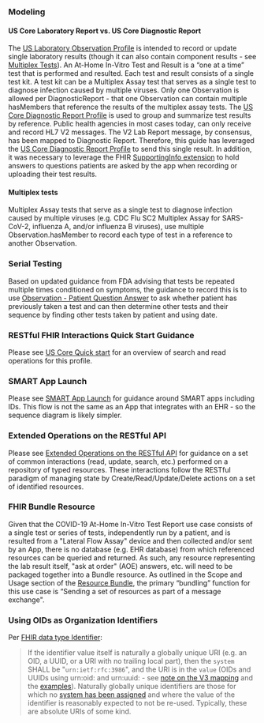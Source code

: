 ### Modeling

#### US Core Laboratory Report vs. US Core Diagnostic Report

The [US Laboratory Observation Profile](http://hl7.org/fhir/us/core/StructureDefinition/us-core-observation-lab) is intended to record or update single laboratory results (though it can also contain component results - see [Multiplex Tests](#multiplex-tests)). An At-Home In-Vitro Test and Result is a “one at a time” test that is performed and resulted. Each test and result consists of a single test kit. A test kit can be a Multiplex Assay test that serves as a single test to diagnose infection caused by multiple viruses. Only one Observation is allowed per DiagnosticReport - that one Observation can contain multiple hasMembers that reference the results of the multiplex assay tests. The [US Core Diagnostic Report Profile](http://hl7.org/fhir/us/core/StructureDefinition/us-core-diagnosticreport-lab) is used to group and summarize test results by reference. Public health agencies in most cases today, can only receive and record HL7 V2 messages. The V2 Lab Report message, by consensus, has been mapped to Diagnostic Report. Therefore, this guide has leveraged the [US Core Diagnostic Report Profile](http://hl7.org/fhir/us/core/StructureDefinition/us-core-diagnosticreport-lab) to send this single result. In addition, it was necessary to leverage the FHIR [SupportingInfo extension](http://hl7.org/fhir/StructureDefinition/workflow-supportingInfo) to hold answers to questions patients are asked by the app when recording or uploading their test results.

#### Multiplex tests

Multiplex Assay tests that serve as a single test to diagnose infection caused by multiple viruses (e.g. CDC Flu SC2 Multiplex Assay for SARS-CoV-2, influenza A, and/or influenza B viruses), use multiple Observation.hasMember to record each type of test in a reference to another Observation.

### Serial Testing
Based on updated guidance from FDA advising that tests be repeated multiple times conditioned on symptoms, the guidance to record this is to use [Observation - Patient Question Answer](StructureDefinition-Observation-patient-question-answer.html) to ask whether patient has previously taken a test and can then determine other tests and their sequence by finding other tests taken by patient and using date.

### RESTful FHIR Interactions Quick Start Guidance
Please see [US Core Quick start](https://www.hl7.org/fhir/us/core/StructureDefinition-us-core-observation-lab.html#quick-start) for an overview of search and read operations for this profile.

### SMART App Launch
Please see [SMART App Launch](http://www.hl7.org/fhir/smart-app-launch/) for guidance around SMART apps including IDs.
This flow is not the same as an App that integrates with an EHR - so the sequence diagram is likely simpler.

### Extended Operations on the RESTful API
Please see [Extended Operations on the RESTful API](http://hl7.org/fhir/R4/operations.html) for guidance on a set of common interactions (read, update, search, etc.) performed on a repository of typed resources. These interactions follow the RESTful paradigm of managing state by Create/Read/Update/Delete actions on a set of identified resources.

### FHIR Bundle Resource
Given that the COVID-19 At-Home In-Vitro Test Report use case consists of a single test or series of tests, independently run by a patient, and is resulted from a "Lateral Flow Assay" device and then collected and/or sent by an App, there is no database (e.g. EHR database) from which referenced resources can be queried and returned.  As such, any resource representing the lab result itself, "ask at order" (AOE) answers, etc. will need to be packaged together into a Bundle resource. As outlined in the Scope and Usage section of the [Resource Bundle](https://www.hl7.org/fhir/bundle.html), the primary “bundling” function for this use case is “Sending a set of resources as part of a message exchange".

### Using OIDs as Organization Identifiers
Per [FHIR data type Identifier](https://hl7.org/fhir/R4/datatypes.html#identifier): 
> If the identifier value itself is naturally a globally unique URI (e.g. an OID, a UUID, or a URI with no trailing local part), then the `system` SHALL be "`urn:ietf:rfc:3986`", and the URI is in the `value` (OIDs and UUIDs using urn:oid: and urn:uuid: - see [note on the V3 mapping](https://hl7.org/fhir/R4/datatypes-mappings.html#ii) and the [examples](https://hl7.org/fhir/R4/datatypes-examples.html#Identifier)). Naturally globally unique identifiers are those for which no [system has been assigned](https://hl7.org/fhir/R4/identifier-registry.html) and where the value of the identifier is reasonably expected to not be re-used. Typically, these are absolute URIs of some kind.

